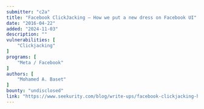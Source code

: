 ```yaml
---
submitter: "c2a"
title: "Facebook ClickJacking – How we put a new dress on Facebook UI"
date: "2016-04-22"
added: "2024-11-03"
description: ""
vulnerabilities: [
    "Clickjacking"
]
programs: [
    "Meta / Facebook"
]
authors: [
    "Mohamed A. Baset"
]
bounty: "undisclosed"
link: "https://www.seekurity.com/blog/write-ups/facebook-clickjacking-how-we-put-a-new-dress-on-facebook-ui/"
---
```




